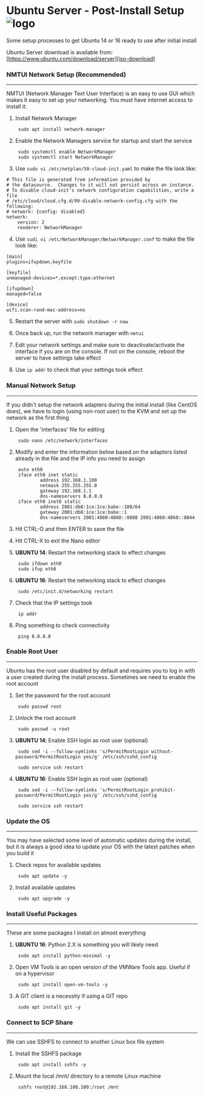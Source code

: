 # Ubuntu Server - Post-Install Setup ![logo]

Some setup processes to get Ubuntu 14 or 16 ready to use after initial install

Ubuntu Server download is available from: [https://www.ubuntu.com/download/server][iso-download]


###   NMTUI Network Setup (Recommended)   ###
-----------------------------------------
NMTUI (Network Manager Text User Interface) is an easy to use GUI which makes it easy to set up your networking. You must have internet access to install it.

1. Install Network Manager

        sudo apt install network-manager

2. Enable the Network Managers service for startup and start the service

        sudo systemctl enable NetworkManager
        sudo systemctl start NetworkManager

3. Use `sudo vi /etc/netplan/50-cloud-init.yaml` to make the file look like:

```
# This file is generated from information provided by
# the datasource.  Changes to it will not persist across an instance.
# To disable cloud-init's network configuration capabilities, write a file
# /etc/cloud/cloud.cfg.d/99-disable-network-config.cfg with the following:
# network: {config: disabled}
network:
    version: 2
    renderer: NetworkManager
```

4. Use `sudi vi /etc/NetworkManager/NetworkManager.conf` to make the file look like:
```
[main]
plugins=ifupdown,keyfile

[keyfile]
unmanaged-devices=*,except:type:ethernet

[ifupdown]
managed=false

[device]
wifi.scan-rand-mac-address=no
```

5. Restart the server with `sudo shutdown -r now`

6. Once back up, run the network manager with `nmtui`

7. Edit your network settings and make sure to deactivate/activate the interface if you are on the console. If not on the console, reboot the server to have settings take effect

8. Use `ip addr` to check that your settings took effect


###   Manual Network Setup   ###
-----------------------------------------
If you didn't setup the network adapters during the initial install (like CentOS does), we have to login (using non-root user) to the KVM and set up the network as the first thing

1. Open the 'interfaces' file for editing

        sudo nano /etc/network/interfaces

2. Modify and enter the information below based on the adapters listed already in the file and the IP info you need to assign

        auto eth0
        iface eth0 inet static
                address 192.168.1.100
                netmask 255.255.255.0
                gateway 192.168.1.1
                dns-nameservers 8.8.8.8
        iface eth0 inet6 static
                address 2001:db8:1ce:1ce:babe::100/64
                gateway 2001:db8:1ce:1ce:babe::1
                dns-nameservers 2001:4860:4860::8888 2001:4860:4860::8844

3. Hit CTRL-O and then ENTER to save the file

4. Hit CTRL-X to exit the Nano editor

5. **UBUNTU 14**: Restart the networking stack to effect changes

        sudo ifdown eth0
        sudo ifup eth0

6. **UBUNTU 16**: Restart the networking stack to effect changes

        sudo /etc/init.d/networking restart

7. Check that the IP settings took

        ip addr

8. Ping something to check connectivity

        ping 8.8.8.8



###   Enable Root User   ###
-----------------------------------------
Ubuntu has the root user disabled by default and requires you to log in with a user created during the install process. Sometimes we need to enable the root account

1. Set the password for the root account

        sudo passwd root
2. Unlock the root account

        sudo passwd -u root

3. **UBUNTU 14**: Enable SSH login as root user (optional)

        sudo sed -i --follow-symlinks 's/PermitRootLogin without-password/PermitRootLogin yes/g' /etc/ssh/sshd_config

        sudo service ssh restart

3. **UBUNTU 16**: Enable SSH login as root user (optional)

        sudo sed -i --follow-symlinks 's/PermitRootLogin prohibit-password/PermitRootLogin yes/g' /etc/ssh/sshd_config

        sudo service ssh restart



###   Update the OS   ###
-----------------------------------------
You may have selected some level of automatic updates during the install, but it is always a good idea to update your OS with the latest patches when you build it

1. Check repos for available updates

        sudo apt update -y

2. Install available updates

        sudo apt upgrade -y



###   Install Useful Packages   ###
-----------------------------------------
These are some packages I install on almost everything

1. **UBUNTU 16**: Python 2.X is something you will likely need

        sudo apt install python-minimal -y

2. Open VM Tools is an open version of the VMWare Tools app. Useful if on a hypervisor

        sudo apt install open-vm-tools -y

3. A GIT client is a necessity if using a GIT repo

        sudo apt install git -y



###   Connect to SCP Share   ###
-----------------------------------------
We can use SSHFS to connect to another Linux box file system

1. Install the SSHFS package

        sudo apt install sshfs -y

2. Mount the local /mnt/ directory to a remote Linux machine

        sshfs root@192.168.100.100:/root /mnt



[logo]: http://www.packetsar.com/wp-content/uploads/script-fury-small.png
[iso-download]: https://www.ubuntu.com/download/server
